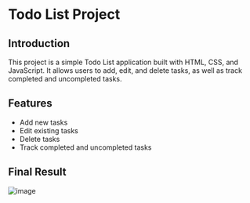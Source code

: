 # Todo List Project

## Introduction
This project is a simple Todo List application built with HTML, CSS, and JavaScript.
It allows users to add, edit, and delete tasks, as well as track completed and uncompleted tasks.

## Features
- Add new tasks
- Edit existing tasks
- Delete tasks
- Track completed and uncompleted tasks

## Final Result
![image](https://github.com/user-attachments/assets/abefe25c-e824-485b-98d7-43cab07ff5dd)
